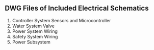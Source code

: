 ## DWG Files of Included Electrical Schematics
1. Controller System Sensors and Microcontroller
2. Water System Valve
3. Power System Wiring
4. Safety System Wiring
5. Power Subsystem
